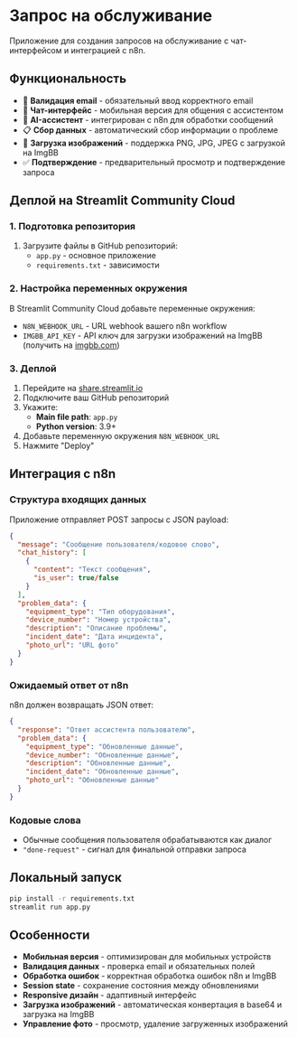 # Запрос на обслуживание

Приложение для создания запросов на обслуживание с чат-интерфейсом и интеграцией с n8n.

## Функциональность

- 🔐 **Валидация email** - обязательный ввод корректного email
- 💬 **Чат-интерфейс** - мобильная версия для общения с ассистентом
- 🤖 **AI-ассистент** - интегрирован с n8n для обработки сообщений
- 📋 **Сбор данных** - автоматический сбор информации о проблеме
- 📸 **Загрузка изображений** - поддержка PNG, JPG, JPEG с загрузкой на ImgBB
- ✅ **Подтверждение** - предварительный просмотр и подтверждение запроса

## Деплой на Streamlit Community Cloud

### 1. Подготовка репозитория

1. Загрузите файлы в GitHub репозиторий:
   - `app.py` - основное приложение
   - `requirements.txt` - зависимости

### 2. Настройка переменных окружения

В Streamlit Community Cloud добавьте переменные окружения:
- `N8N_WEBHOOK_URL` - URL webhook вашего n8n workflow
- `IMGBB_API_KEY` - API ключ для загрузки изображений на ImgBB (получить на [imgbb.com](https://imgbb.com))

### 3. Деплой

1. Перейдите на [share.streamlit.io](https://share.streamlit.io)
2. Подключите ваш GitHub репозиторий
3. Укажите:
   - **Main file path**: `app.py`
   - **Python version**: 3.9+
4. Добавьте переменную окружения `N8N_WEBHOOK_URL`
5. Нажмите "Deploy"

## Интеграция с n8n

### Структура входящих данных

Приложение отправляет POST запросы с JSON payload:

```json
{
  "message": "Сообщение пользователя/кодовое слово",
  "chat_history": [
    {
      "content": "Текст сообщения",
      "is_user": true/false
    }
  ],
  "problem_data": {
    "equipment_type": "Тип оборудования",
    "device_number": "Номер устройства", 
    "description": "Описание проблемы",
    "incident_date": "Дата инцидента",
    "photo_url": "URL фото"
  }
}
```

### Ожидаемый ответ от n8n

n8n должен возвращать JSON ответ:

```json
{
  "response": "Ответ ассистента пользователю",
  "problem_data": {
    "equipment_type": "Обновленные данные",
    "device_number": "Обновленные данные",
    "description": "Обновленные данные", 
    "incident_date": "Обновленные данные",
    "photo_url": "Обновленные данные"
  }
}
```

### Кодовые слова

- Обычные сообщения пользователя обрабатываются как диалог
- `"done-request"` - сигнал для финальной отправки запроса

## Локальный запуск

```bash
pip install -r requirements.txt
streamlit run app.py
```

## Особенности

- **Мобильная версия** - оптимизирован для мобильных устройств
- **Валидация данных** - проверка email и обязательных полей
- **Обработка ошибок** - корректная обработка ошибок n8n и ImgBB
- **Session state** - сохранение состояния между обновлениями
- **Responsive дизайн** - адаптивный интерфейс
- **Загрузка изображений** - автоматическая конвертация в base64 и загрузка на ImgBB
- **Управление фото** - просмотр, удаление загруженных изображений
